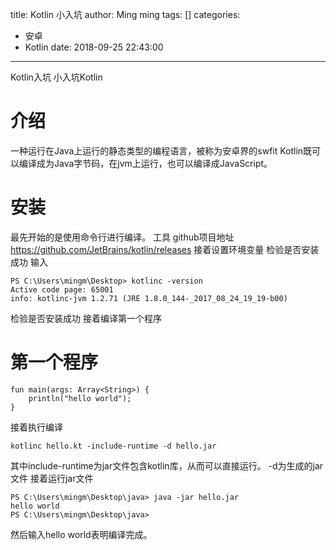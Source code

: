 title: Kotlin 小入坑
author: Ming ming
tags: []
categories:
  - 安卓
  - Kotlin
date: 2018-09-25 22:43:00
---
Kotlin入坑
小入坑Kotlin
# 介绍
一种运行在Java上运行的静态类型的编程语言，被称为安卓界的swfit 
Kotlin既可以编译成为Java字节码，在jvm上运行，也可以编译成JavaScript。
# 安装 
最先开始的是使用命令行进行编译。
工具 github项目地址 https://github.com/JetBrains/kotlin/releases
接着设置环境变量
检验是否安装成功
输入
```
PS C:\Users\mingm\Desktop> kotlinc -version
Active code page: 65001
info: kotlinc-jvm 1.2.71 (JRE 1.8.0_144-_2017_08_24_19_19-b00)
```
检验是否安装成功
接着编译第一个程序
# 第一个程序
```
fun main(args: Array<String>) {
	println("hello world");
}
```
接着执行编译
```
kotlinc hello.kt -include-runtime -d hello.jar
```
其中include-runtime为jar文件包含kotlin库，从而可以直接运行。
-d为生成的jar文件
接着运行jar文件
```
PS C:\Users\mingm\Desktop\java> java -jar hello.jar
hello world
PS C:\Users\mingm\Desktop\java>
```
然后输入hello world表明编译完成。